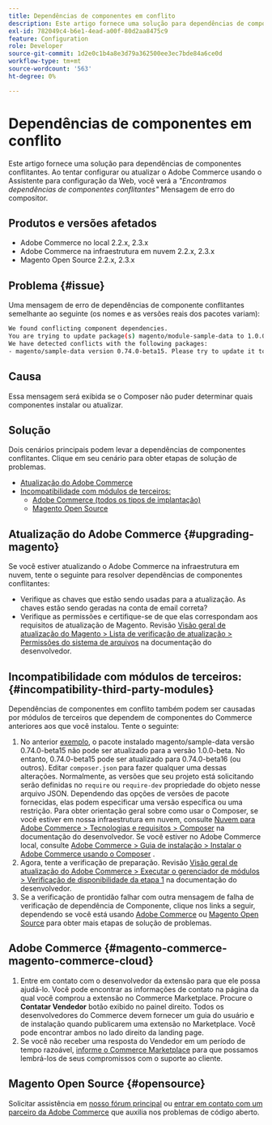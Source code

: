 ```yaml
---
title: Dependências de componentes em conflito
description: Este artigo fornece uma solução para dependências de componentes conflitantes. Ao tentar configurar ou atualizar o Adobe Commerce usando o Assistente de configuração da Web, você verá a mensagem de erro do compositor *"Encontramos dependências de componentes conflitantes"*.
exl-id: 782049c4-b6e1-4ead-a00f-80d2aa8475c9
feature: Configuration
role: Developer
source-git-commit: 1d2e0c1b4a8e3d79a362500ee3ec7bde84a6ce0d
workflow-type: tm+mt
source-wordcount: '563'
ht-degree: 0%

---
```


# Dependências de componentes em conflito

Este artigo fornece uma solução para dependências de componentes conflitantes. Ao tentar configurar ou atualizar o Adobe Commerce usando o Assistente para configuração da Web, você verá a *&quot;Encontramos dependências de componentes conflitantes&quot;* Mensagem de erro do compositor.

## Produtos e versões afetados

* Adobe Commerce no local 2.2.x, 2.3.x
* Adobe Commerce na infraestrutura em nuvem 2.2.x, 2.3.x
* Magento Open Source 2.2.x, 2.3.x


## Problema {#issue}

Uma mensagem de erro de dependências de componente conflitantes semelhante ao seguinte (os nomes e as versões reais dos pacotes variam):

```bash
We found conflicting component dependencies.
You are trying to update package(s) magento/module-sample-data to 1.0.0-beta
We have detected conflicts with the following packages:
- magento/sample-data version 0.74.0-beta15. Please try to update it to one of the following package versions: 0.74.0-beta16, 0.74.0-beta14, 0.74.0-beta13, 0.74.0-beta12, 0.74.0-beta11, 0.74.0-beta10, 0.74.0-beta9, 0.74.0-beta8, 0.74.0-beta7
```

## Causa

Essa mensagem será exibida se o Composer não puder determinar quais componentes instalar ou atualizar.

## Solução

Dois cenários principais podem levar a dependências de componentes conflitantes. Clique em seu cenário para obter etapas de solução de problemas.

* [Atualização do Adobe Commerce](#upgrading-magento)
* [Incompatibilidade com módulos de terceiros:](#incompatibility-third-party-modules)
   * [Adobe Commerce (todos os tipos de implantação)](#magento-commerce-magento-commerce-cloud)
   * [Magento Open Source](#opensource)

## Atualização do Adobe Commerce {#upgrading-magento}

Se você estiver atualizando o Adobe Commerce na infraestrutura em nuvem, tente o seguinte para resolver dependências de componentes conflitantes:

* Verifique as chaves que estão sendo usadas para a atualização. As chaves estão sendo geradas na conta de email correta?
* Verifique as permissões e certifique-se de que elas correspondam aos requisitos de atualização de Magento. Revisão [Visão geral de atualização do Magento > Lista de verificação de atualização > Permissões do sistema de arquivos](https://devdocs.magento.com/guides/v2.3/comp-mgr/prereq/prereq_compman-checklist.html#perms) na documentação do desenvolvedor.

## Incompatibilidade com módulos de terceiros: {#incompatibility-third-party-modules}

Dependências de componentes em conflito também podem ser causadas por módulos de terceiros que dependem de componentes do Commerce anteriores aos que você instalou. Tente o seguinte:

1. No anterior [exemplo](#issue), o pacote instalado magento/sample-data versão 0.74.0-beta15 não pode ser atualizado para a versão 1.0.0-beta. No entanto, 0.74.0-beta15 pode ser atualizado para 0.74.0-beta16 (ou outros). Editar `composer.json` para fazer qualquer uma dessas alterações. Normalmente, as versões que seu projeto está solicitando serão definidas no `require` ou `require-dev` propriedade do objeto nesse arquivo JSON. Dependendo das opções de versões de pacote fornecidas, elas podem especificar uma versão específica ou uma restrição. Para obter orientação geral sobre como usar o Composer, se você estiver em nossa infraestrutura em nuvem, consulte [Nuvem para Adobe Commerce > Tecnologias e requisitos > Composer](https://devdocs.magento.com/cloud/reference/cloud-composer.html#files) na documentação do desenvolvedor. Se você estiver no Adobe Commerce local, consulte [Adobe Commerce > Guia de instalação > Instalar o Adobe Commerce usando o Composer](https://devdocs.magento.com/guides/v2.4/install-gde/composer.html) .
1. Agora, tente a verificação de preparação. Revisão [Visão geral de atualização do Adobe Commerce > Executar o gerenciador de módulos > Verificação de disponibilidade da etapa 1](https://devdocs.magento.com/guides/v2.3/comp-mgr/module-man/compman-readiness.html) na documentação do desenvolvedor.
1. Se a verificação de prontidão falhar com outra mensagem de falha de verificação de dependência de Componente, clique nos links a seguir, dependendo se você está usando [Adobe Commerce](#magento-commerce-magento-commerce-cloud) ou [Magento Open Source](#opensource) para obter mais etapas de solução de problemas.

## Adobe Commerce {#magento-commerce-magento-commerce-cloud}

1. Entre em contato com o desenvolvedor da extensão para que ele possa ajudá-lo. Você pode encontrar as informações de contato na página da qual você comprou a extensão no Commerce Marketplace. Procure o **Contatar Vendedor** botão exibido no painel direito. Todos os desenvolvedores do Commerce devem fornecer um guia do usuário e de instalação quando publicarem uma extensão no Marketplace. Você pode encontrar ambos no lado direito da landing page.
1. Se você não receber uma resposta do Vendedor em um período de tempo razoável, [informe o Commerce Marketplace](https://marketplacesupport.magento.com/hc/en-us) para que possamos lembrá-los de seus compromissos com o suporte ao cliente.

## Magento Open Source {#opensource}

Solicitar assistência em [nosso fórum principal](https://community.magento.com/) ou [entrar em contato com um parceiro da Adobe Commerce](https://magento.com/find-a-partner) que auxilia nos problemas de código aberto.
